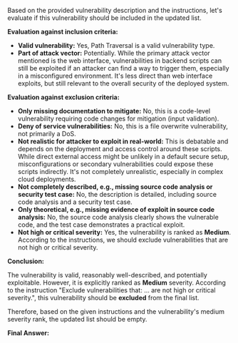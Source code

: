 Based on the provided vulnerability description and the instructions, let's evaluate if this vulnerability should be included in the updated list.

**Evaluation against inclusion criteria:**

* **Valid vulnerability:** Yes, Path Traversal is a valid vulnerability type.
* **Part of attack vector:** Potentially. While the primary attack vector mentioned is the web interface, vulnerabilities in backend scripts can still be exploited if an attacker can find a way to trigger them, especially in a misconfigured environment. It's less direct than web interface exploits, but still relevant to the overall security of the deployed system.

**Evaluation against exclusion criteria:**

* **Only missing documentation to mitigate:** No, this is a code-level vulnerability requiring code changes for mitigation (input validation).
* **Deny of service vulnerabilities:** No, this is a file overwrite vulnerability, not primarily a DoS.
* **Not realistic for attacker to exploit in real-world:**  This is debatable and depends on the deployment and access control around these scripts. While direct external access might be unlikely in a default secure setup, misconfigurations or secondary vulnerabilities could expose these scripts indirectly.  It's not completely unrealistic, especially in complex cloud deployments.
* **Not completely described, e.g., missing source code analysis or security test case:** No, the description is detailed, including source code analysis and a security test case.
* **Only theoretical, e.g., missing evidence of exploit in source code analysis:** No, the source code analysis clearly shows the vulnerable code, and the test case demonstrates a practical exploit.
* **Not high or critical severity:** Yes, the vulnerability is ranked as **Medium**.  According to the instructions, we should exclude vulnerabilities that are not high or critical severity.

**Conclusion:**

The vulnerability is valid, reasonably well-described, and potentially exploitable. However, it is explicitly ranked as **Medium** severity.  According to the instruction "Exclude vulnerabilities that: ... are not high or critical severity.", this vulnerability should be **excluded** from the final list.

Therefore, based on the given instructions and the vulnerability's medium severity rank, the updated list should be empty.

**Final Answer:**

```markdown